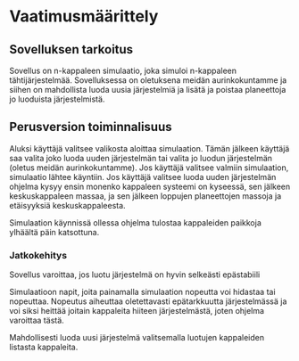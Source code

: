# Vaatimusmäärittely
## Sovelluksen tarkoitus

Sovellus on n-kappaleen simulaatio, joka simuloi n-kappaleen tähtijärjestelmää. Sovelluksessa on oletuksena meidän aurinkokuntamme ja siihen on mahdollista luoda uusia järjestelmiä ja lisätä ja poistaa planeettoja jo luoduista järjestelmistä. 

## Perusversion toiminnalisuus

Aluksi käyttäjä valitsee valikosta aloittaa simulaation. Tämän jälkeen käyttäjä saa valita joko luoda uuden järjestelmän tai valita jo luodun järjestelmän (oletus meidän aurinkokuntamme). Jos käyttäjä valitsee valmiin simulaation, simulaatio lähtee käyntiin. Jos käyttäjä valitsee luoda uuden järjestelmän ohjelma kysyy ensin monenko kappaleen systeemi on kyseessä, sen jälkeen keskuskappaleen massaa, ja sen jälkeen loppujen planeettojen massoja ja etäisyyksiä keskuskappaleesta.

Simulaation käynnissä ollessa ohjelma tulostaa kappaleiden paikkoja ylhäältä päin katsottuna. 

### Jatkokehitys

Sovellus varoittaa, jos luotu järjestelmä on hyvin selkeästi epästabiili

Simulaatioon napit, joita painamalla simulaation nopeutta voi hidastaa tai nopeuttaa. Nopeutus aiheuttaa oletettavasti epätarkkuutta järjestelmässä ja voi siksi heittää joitain kappaleita hiiteen järjestelmästä, joten ohjelma varoittaa tästä. 

Mahdollisesti luoda uusi järjestelmä valitsemalla luotujen kappaleiden listasta kappaleita. 
